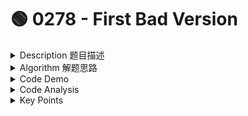 # 🟢 0278 - First Bad Version

<details>

<summary>Description 题目描述 </summary>

You are a product manager and currently leading a team to develop a new product. Unfortunately, the latest version of your product fails the quality check. Since each version is developed based on the previous version, all the versions after a bad version are also bad.

Suppose you have `n` versions `[1, 2, ..., n]` and you want to find out the first bad one, which causes all the following ones to be bad.

You are given an API `bool isBadVersion(version)` which returns whether `version` is bad. Implement a function to find the first bad version. You should minimize the number of calls to the API.

**Example 1:**

<pre><code><strong>Input: n = 5, bad = 4
</strong><strong>Output: 4
</strong><strong>Explanation:
</strong>call isBadVersion(3) -> false
call isBadVersion(5) -> true
call isBadVersion(4) -> true
Then 4 is the first bad version.
</code></pre>

**Example 2:**

<pre><code><strong>Input: n = 1, bad = 1
</strong><strong>Output: 1
</strong></code></pre>

</details>

<details>

<summary>Algorithm 解题思路 </summary>

**本质：**在这个二分搜索的变体中，我们尝试找到<mark style="color:red;">**"第一个"坏版本，所以我们实际上在寻找一个区间的左边界**</mark>。

<pre class="language-sql"><code class="lang-sql"><strong>Scenario #1: isBadVersion(mid) => false
</strong> 1 2 3 4 5 6 7 8 9
 G G G G G G B B B       G = Good, B = Bad
 |       |       |
left    mid    right   
isBadVersion(mid) = false => left = mid + 1
---------------------------------------------
 6   7 8 9
 G   B B B   mid = 6 + (9-6)/2 = 7    
 |   |   |      
left mid right
---------------------------------------------
isBadVersion(mid) = true => right = mid

 6   7
 G   B   mid = 6    
 |   |         
mid right
isBadVersion(mid) = false => left = mid + 1 = 7
left == right == false => return left

===============================================
Scenario #2: isBadVersion(mid) => true
 1 2 3 4 5 6 7 8 9
 G G G B B B B B B       G = Good, B = Bad
 |       |       |
left    mid    right
---------------------------------------------
 1 2 3 4 5 6 7 8 9
 G G G G B B B B B       G = Good, B = Bad
 |       |       |
left    mid    right
</code></pre>

</details>

<details>

<summary>Code Demo </summary>

<mark style="background-color:yellow;">**Why left < right not left <= right?**</mark>

* 在这个二分搜索的变体中，我们尝试找到<mark style="color:red;">**"第一个"坏版本，所以我们实际上在寻找一个区间的左边界**</mark>。在这种情况下，我们通常使用 `while (left < right)` 而不是 `while (left <= right)`。
* 原因是，<mark style="color:yellow;">当我们使用</mark> <mark style="color:yellow;"></mark><mark style="color:yellow;">`while (left < right)`</mark> <mark style="color:yellow;"></mark><mark style="color:yellow;">时，循环结束时，</mark><mark style="color:yellow;">`left`</mark> <mark style="color:yellow;"></mark><mark style="color:yellow;">和</mark> <mark style="color:yellow;"></mark><mark style="color:yellow;">`right`</mark> <mark style="color:yellow;"></mark><mark style="color:yellow;">将指向同一个位置</mark>，这就是我们要找的左边界。而我们在循环中的操作确保了这个位置就是第一个坏版本。
* 但是，如果我们使用 `while (left <= right)`，可能会出现这样的情况：<mark style="color:purple;">当</mark> <mark style="color:purple;"></mark><mark style="color:purple;">`left`</mark> <mark style="color:purple;"></mark><mark style="color:purple;">和</mark> <mark style="color:purple;"></mark><mark style="color:purple;">`right`</mark> <mark style="color:purple;"></mark><mark style="color:purple;">指向同一个 "坏版本"，并且这个 "坏版本" 是我们要找的左边界时，我们的</mark> <mark style="color:purple;"></mark><mark style="color:purple;">`mid`</mark> <mark style="color:purple;"></mark><mark style="color:purple;">也会指向这个 "坏版本"，因此</mark> <mark style="color:purple;"></mark><mark style="color:purple;">`right = mid`</mark> <mark style="color:purple;"></mark><mark style="color:purple;">不会改变</mark> <mark style="color:purple;"></mark><mark style="color:purple;">`right`</mark> <mark style="color:purple;"></mark><mark style="color:purple;">的值。</mark>在下一次循环中，`left`、`right` 和 `mid` 的值都不会改变，从而导致无限循环。
* 所以，为了避免这种可能的无限循环，我们在寻找左边界时通常使用 `while (left < right)`。

<pre class="language-java"><code class="lang-java">/* The isBadVersion API is defined in the parent class VersionControl.
      boolean isBadVersion(int version); */
// 1 &#x3C;= bad &#x3C;= n &#x3C;= 231 - 1
public class Solution extends VersionControl {
    public int firstBadVersion(int n) {
        int left = 1; //  n >= 1, we could use left = 0 like classic binary search
        int right = n; // n is an int, we could only use n as right
        while <a data-footnote-ref href="#user-content-fn-1">(left &#x3C; right) </a>{
            int mid = left + (right - left) / 2;
            if (isBadVersion(mid)) {
                right = mid;
            } else {
                left = mid + 1;
            }
        }
        return left;
    }
}
</code></pre>

</details>

<details>

<summary>Code Analysis</summary>

* Time complexity : $$O(log⁡n)$$.\
  The search space is halved each time, so the time complexity is $$O(log⁡n)$$.
* Space complexity : $$O(1)$$.

</details>

<details>

<summary>Key Points</summary>



</details>

[^1]: &#x20;   &#x20;
